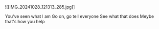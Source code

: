 ![[IMG_20241028_121313_285.jpg]]

You've seen what I am
Go on, go tell everyone
See what that does
Meybe that's how you help